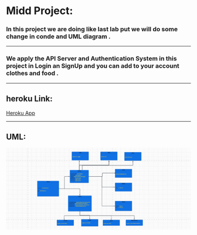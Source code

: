 # Midd Project:


### In this project we  are doing like last lab put we will do some change in conde and UML diagram .
___
### We apply the API Server and Authentication System in this project in Login an SignUp  and you can add to your account clothes and food .

___

## heroku Link:

 [Heroku App](https://bnan-server-deploy-prod.herokuapp.com/)

___




## UML:

![](./img/UMLproject.PNG)

